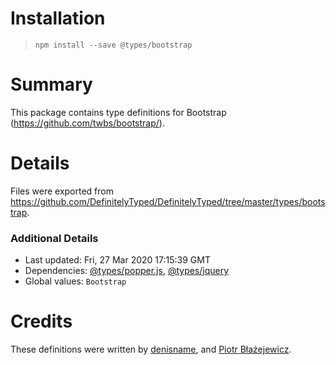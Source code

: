 # Installation
> `npm install --save @types/bootstrap`

# Summary
This package contains type definitions for Bootstrap (https://github.com/twbs/bootstrap/).

# Details
Files were exported from https://github.com/DefinitelyTyped/DefinitelyTyped/tree/master/types/bootstrap.

### Additional Details
 * Last updated: Fri, 27 Mar 2020 17:15:39 GMT
 * Dependencies: [@types/popper.js](https://npmjs.com/package/@types/popper.js), [@types/jquery](https://npmjs.com/package/@types/jquery)
 * Global values: `Bootstrap`

# Credits
These definitions were written by [denisname](https://github.com/denisname), and [Piotr Błażejewicz](https://github.com/peterblazejewicz).
